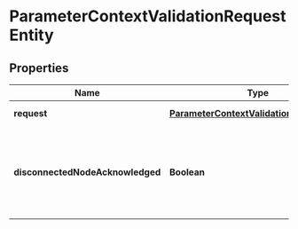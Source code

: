 
# ParameterContextValidationRequestEntity

## Properties
Name | Type | Description | Notes
------------ | ------------- | ------------- | -------------
**request** | [**ParameterContextValidationRequestDTO**](ParameterContextValidationRequestDTO.md) | The Update Request |  [optional]
**disconnectedNodeAcknowledged** | **Boolean** | Acknowledges that this node is disconnected to allow for mutable requests to proceed. |  [optional]



